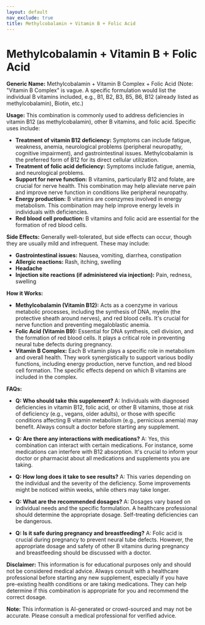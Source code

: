 ```yaml
---
layout: default
nav_exclude: true
title: Methylcobalamin + Vitamin B + Folic Acid
---
```


# Methylcobalamin + Vitamin B + Folic Acid

**Generic Name:** Methylcobalamin + Vitamin B Complex + Folic Acid  (Note:  "Vitamin B Complex" is vague. A specific formulation would list the individual B vitamins included, e.g., B1, B2, B3, B5, B6, B12 (already listed as methylcobalamin), Biotin, etc.)

**Usage:** This combination is commonly used to address deficiencies in vitamin B12 (as methylcobalamin), other B vitamins, and folic acid.  Specific uses include:

* **Treatment of vitamin B12 deficiency:**  Symptoms can include fatigue, weakness, anemia, neurological problems (peripheral neuropathy, cognitive impairment), and gastrointestinal issues. Methylcobalamin is the preferred form of B12 for its direct cellular utilization.
* **Treatment of folic acid deficiency:**  Symptoms include fatigue, anemia, and neurological problems.
* **Support for nerve function:** B vitamins, particularly B12 and folate, are crucial for nerve health.  This combination may help alleviate nerve pain and improve nerve function in conditions like peripheral neuropathy.
* **Energy production:** B vitamins are coenzymes involved in energy metabolism.  This combination may help improve energy levels in individuals with deficiencies.
* **Red blood cell production:**  B vitamins and folic acid are essential for the formation of red blood cells.


**Side Effects:**  Generally well-tolerated, but side effects can occur, though they are usually mild and infrequent.  These may include:

* **Gastrointestinal issues:** Nausea, vomiting, diarrhea, constipation
* **Allergic reactions:** Rash, itching, swelling
* **Headache**
* **Injection site reactions (if administered via injection):** Pain, redness, swelling


**How it Works:**

* **Methylcobalamin (Vitamin B12):**  Acts as a coenzyme in various metabolic processes, including the synthesis of DNA, myelin (the protective sheath around nerves), and red blood cells.  It's crucial for nerve function and preventing megaloblastic anemia.
* **Folic Acid (Vitamin B9):**  Essential for DNA synthesis, cell division, and the formation of red blood cells.  It plays a critical role in preventing neural tube defects during pregnancy.
* **Vitamin B Complex:**  Each B vitamin plays a specific role in metabolism and overall health.  They work synergistically to support various bodily functions, including energy production, nerve function, and red blood cell formation.  The specific effects depend on which B vitamins are included in the complex.


**FAQs:**

* **Q: Who should take this supplement?** A: Individuals with diagnosed deficiencies in vitamin B12, folic acid, or other B vitamins, those at risk of deficiency (e.g., vegans, older adults), or those with specific conditions affecting B vitamin metabolism (e.g., pernicious anemia) may benefit.  Always consult a doctor before starting any supplement.

* **Q: Are there any interactions with medications?** A:  Yes, this combination can interact with certain medications.  For instance, some medications can interfere with B12 absorption.  It's crucial to inform your doctor or pharmacist about all medications and supplements you are taking.

* **Q: How long does it take to see results?** A:  This varies depending on the individual and the severity of the deficiency. Some improvements might be noticed within weeks, while others may take longer.

* **Q: What are the recommended dosages?** A:  Dosages vary based on individual needs and the specific formulation.  A healthcare professional should determine the appropriate dosage.  Self-treating deficiencies can be dangerous.

* **Q: Is it safe during pregnancy and breastfeeding?** A: Folic acid is crucial during pregnancy to prevent neural tube defects.  However,  the appropriate dosage and safety of other B vitamins during pregnancy and breastfeeding should be discussed with a doctor.


**Disclaimer:** This information is for educational purposes only and should not be considered medical advice.  Always consult with a healthcare professional before starting any new supplement, especially if you have pre-existing health conditions or are taking medications. They can help determine if this combination is appropriate for you and recommend the correct dosage.


**Note:** This information is AI-generated or crowd-sourced and may not be accurate. Please consult a medical professional for verified advice.